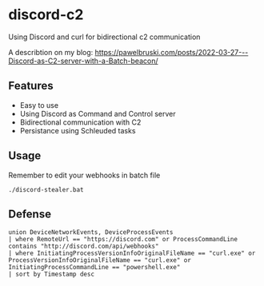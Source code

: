 # discord-c2
Using Discord and curl for bidirectional c2 communication

A describtion on my blog:
https://pawelbruski.com/posts/2022-03-27---Discord-as-C2-server-with-a-Batch-beacon/

## Features
- Easy to use
- Using Discord as Command and Control server
- Bidirectional communication with C2
- Persistance using Schleuded tasks

## Usage
Remember to edit your webhooks in batch file
``` plain
./discord-stealer.bat
```

## Defense
``` Kusto 
union DeviceNetworkEvents, DeviceProcessEvents 
| where RemoteUrl == "https://discord.com" or ProcessCommandLine contains "http://discord.com/api/webhooks"
| where InitiatingProcessVersionInfoOriginalFileName == "curl.exe" or ProcessVersionInfoOriginalFileName == "curl.exe" or InitiatingProcessCommandLine == "powershell.exe"
| sort by Timestamp desc
```
